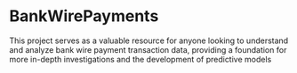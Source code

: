 # BankWirePayments
This project serves as a valuable resource for anyone looking to understand and analyze bank wire payment transaction data, providing a foundation for more in-depth investigations and the development of predictive models
